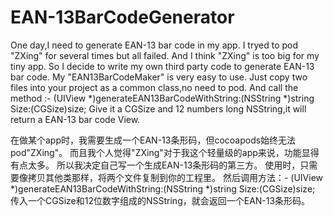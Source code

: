# EAN-13BarCodeGenerator
One day,I need to generate EAN-13 bar code in my app. 
I tryed to pod "ZXing" for several times but all failed. 
And I think "ZXing" is too big for my tiny app. 
So I decide to write my own third party code to generate EAN-13 bar code. 
My "EAN13BarCodeMaker" is very easy to use.
Just copy two files into your project as a common class,no need to pod. 
And call the method :- (UIView *)generateEAN13BarCodeWithString:(NSString *)string Size:(CGSize)size; 
Give it a CGSize and 12 numbers long NSString,it will return a EAN-13 bar code View.

在做某个app时，我需要生成一个EAN-13条形码，但cocoapods始终无法pod"ZXing"。 
而且我个人觉得"ZXing"对于我这个轻量级的app来说，功能显得有点太多。 
所以我决定自己写一个生成EAN-13条形码的第三方。 
使用时，只需要像拷贝其他类那样，将两个文件复制到你的工程里。 
然后调用方法：- (UIView *)generateEAN13BarCodeWithString:(NSString *)string Size:(CGSize)size; 
传入一个CGSize和12位数字组成的NSString，就会返回一个EAN-13条形码。
